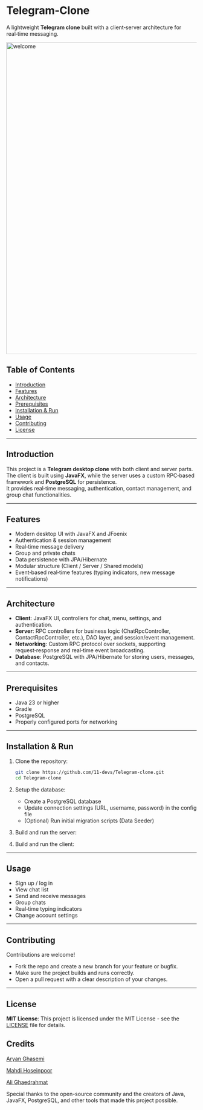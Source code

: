 # Telegram‑Clone

A lightweight **Telegram clone** built with a client‑server architecture for real‑time messaging.

<img width="973" height="824" alt="welcome" src="https://github.com/user-attachments/assets/da64f396-bcae-4d6a-9fda-2b1007246242" />









## Table of Contents

- [Introduction](#introduction)
- [Features](#features)
- [Architecture](#architecture)
- [Prerequisites](#prerequisites)
- [Installation & Run](#installation--run)
- [Usage](#usage)
- [Contributing](#contributing)
- [License](#license)

---

## Introduction

This project is a **Telegram desktop clone** with both client and server parts.  
The client is built using **JavaFX**, while the server uses a custom RPC‑based framework and **PostgreSQL** for persistence.  
It provides real‑time messaging, authentication, contact management, and group chat functionalities.

---

## Features

- Modern desktop UI with JavaFX and JFoenix  
- Authentication & session management  
- Real‑time message delivery  
- Group and private chats  
- Data persistence with JPA/Hibernate  
- Modular structure (Client / Server / Shared models)  
- Event‑based real‑time features (typing indicators, new message notifications)  

---

## Architecture

- **Client**: JavaFX UI, controllers for chat, menu, settings, and authentication.  
- **Server**: RPC controllers for business logic (ChatRpcController, ContactRpcController, etc.), DAO layer, and session/event management.  
- **Networking**: Custom RPC protocol over sockets, supporting request‑response and real‑time event broadcasting.  
- **Database**: PostgreSQL with JPA/Hibernate for storing users, messages, and contacts.  

---

## Prerequisites

- Java 23 or higher  
- Gradle  
- PostgreSQL  
- Properly configured ports for networking  

---

## Installation & Run

1. Clone the repository:
   ```bash
   git clone https://github.com/11-devs/Telegram-clone.git
   cd Telegram-clone
   ```

2. Setup the database:
   - Create a PostgreSQL database  
   - Update connection settings (URL, username, password) in the config file  
   - (Optional) Run initial migration scripts (Data Seeder)

3. Build and run the server:

4. Build and run the client:

---

## Usage

- Sign up / log in  
- View chat list  
- Send and receive messages  
- Group chats  
- Real‑time typing indicators  
- Change account settings  

---

## Contributing

Contributions are welcome!  
- Fork the repo and create a new branch for your feature or bugfix.  
- Make sure the project builds and runs correctly.  
- Open a pull request with a clear description of your changes.  

---

## License
**MIT License**:
This project is licensed under the MIT License - see the [LICENSE](LICENSE) file for details.

## Credits

[Aryan Ghasemi](https://github.com/AryanGh-imp)

[Mahdi Hoseinpoor](https://github.com/MahdiHoseinpoor)

[Ali Ghaedrahmat](https://github.com/AliGhaedrahmat)

Special thanks to the open-source community and the creators of Java, JavaFX, PostgreSQL, and other tools that made this project possible.
